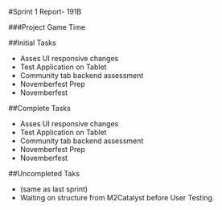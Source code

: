 
#Sprint 1 Report- 191B

###Project Game Time

##Initial Tasks
+ Asses UI responsive changes
+ Test Application on Tablet
+ Community tab backend assessment
+ Novemberfest Prep
+ Novemberfest

##Complete Tasks
+ Asses UI responsive changes
+ Test Application on Tablet
+ Community tab backend assessment
+ Novemberfest Prep
+ Novemberfest


##Uncompleted Taks
+ (same as last sprint)
+ Waiting on structure from M2Catalyst before User Testing.

